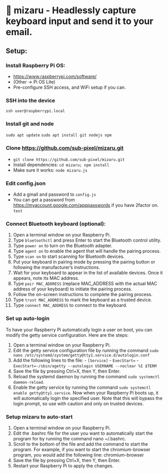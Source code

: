 # 🙈 mizaru - Headlessly capture keyboard input and send it to your email.


## Setup:

### Install Raspberry Pi OS:
- https://www.raspberrypi.com/software/
- (Other -> Pi OS Lite)
- Pre-configure SSH access, and WiFi setup if you can.

### SSH into the device
`ssh user@raspberrypi.local`

### Install git and node
`sudo apt update`
`sudo apt install git nodejs npm`

### Clone https://github.com/sub-pixel/mizaru.git
- `git clone https://github.com/sub-pixel/mizaru.git`
- Install dependencies: `cd mizaru; npm install`
- Make sure it works: `node mizaru.js`

### Edit config.json
- Add a gmail and password to `config.js`
- You can get a password from https://myaccount.google.com/apppasswords if you have 2factor on.
    `test`
    
### Connect Bluetooth keyboard (optional):
1. Open a terminal window on your Raspberry Pi.
2. Type `bluetoothctl` and press Enter to start the Bluetooth control utility.
3. Type `power on` to turn on the Bluetooth adapter.
4. Type `agent on` to enable the agent that will handle the pairing process.
5. Type `scan on` to start scanning for Bluetooth devices.
6. Put your keyboard in pairing mode by pressing the pairing button or following the manufacturer’s instructions.
7. Wait for your keyboard to appear in the list of available devices. Once it appears, note its MAC address.
8. Type `pair MAC_ADDRESS` (replace MAC_ADDRESS with the actual MAC address of your keyboard) to initiate the pairing process.
9. Follow the on-screen instructions to complete the pairing process.
10. Type `trust MAC_ADDRESS` to mark the keyboard as a trusted device.
11. Type `connect MAC_ADDRESS` to connect to the keyboard.

### Set up auto-login
To have your Raspberry Pi automatically login a user on boot, you can modify the ﻿getty service configuration. Here are the steps:

  1.	Open a terminal window on your Raspberry Pi.
  2.	Edit the getty service configuration file by running the command `sudo nano /etc/systemd/system/getty@tty1.service.d/autologin.conf`
  3.	Add the following lines to the file: 
    - `[Service]`
    - `ExecStart=`
    - `ExecStart=-/sbin/agetty --autologin USERNAME --noclear %I $TERM`
  4. Save the file by pressing Ctrl+X, then Y, then Enter.
  5. Reload the systemd daemon by running the command `sudo systemctl daemon-reload`.
  6. Enable the getty service by running the command `sudo systemctl enable getty@tty1.service`.
  Now when your Raspberry Pi boots up, it will automatically login the specified user. Note that this will bypass the login prompt, so use with caution and only on trusted devices.

### Setup mizaru to auto-start

1.	Open a terminal window on your Raspberry Pi.
2.	Edit the .bashrc file for the user you want to automatically start the program for by running the command ﻿nano ~/.bashrc.
3.	Scroll to the bottom of the file and add the command to start the program. For example, if you want to start the ﻿chromium-browser program, you would add the following line:
chromium-browser
4.	Save the file by pressing Ctrl+X, then Y, then Enter.
5.	Restart your Raspberry Pi to apply the changes.

